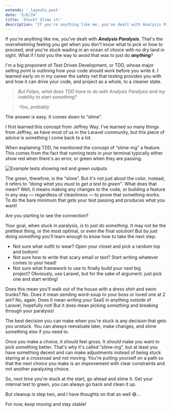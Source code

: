 ```yaml
---
extends: '_layouts.post'
date: '5/6/24'
title: 'Stuck? Slime it!'
description: "If you're anything like me, you've dealt with Analysis Paralysis. That's the overwhelming feeling you get when you don't know what to pick or how to proceed, and you're stuck wading in an ocean of choice with no dry land in sight. What if I told you the way to avoid that was to just do anything?"
---
```


If you're anything like me, you've dealt with ***Analysis Paralysis***. That's the overwhelming feeling you get when you don't know what to pick or how to proceed, and you're stuck wading in an ocean of choice with no dry land in sight. What if I told you the way to avoid that was to just do ***anything***?

I'm a big proponent of Test Driven Development, or TDD, whose major selling point is outlining how your code should work before you write it. I learned early on in my career the safety net that testing provides you with and how it can drive your code, and project as a whole, to a cleaner state.

> *But Felipe, what does TDD have to do with Analysis Paralysis and my inability to start something?*

> *-You, probably*

The answer is easy. It comes down to “slime”.

I first learned this concept from Jeffrey Way. I've learned so many things from Jeffrey, as have most of us in the Laravel community, but this piece of advice is something I come back to a lot.

When explaining TDD, he mentioned the concept of “slime-ing” a feature. This comes from the fact that running tests in your terminal typically either show red when there's an error, or green when they are passing.

![Example tests showing red and green outputs](/assets/images/blog/test-color-example.png)

The green, therefore, is the “slime”. But it's not just about the color, instead, it refers to *“doing what you must to get a test to green”*. What does that mean? Well, it means making any changes to the code, or building a feature in any way — regardless of cleanliness — to prove that something works. To do the bare minimum that gets your test passing and produces what you want!

Are you starting to see the connection?

Your goal, when stuck in paralysis, is to *just do something*. It may not be the prettiest thing, or the most optimal, or even the final solution! But by just doing *something* you'll learn enough to know how to take the next step.

* Not sure what outfit to wear? Open your closet and pick a random top and bottom!
* Not sure how to write that scary email or text? Start writing whatever comes to your head!
* Not sure what framework to use to finally build your next big project? Obviously, use Laravel, but for the sake of argument: just pick one and start writing!

Does this mean you'll walk out of the house with a dress shirt and swim trunks? No. Does it mean sending word-soup to your boss or loved one at 2 am? No, again. Does it mean writing your SaaS in anything outside of Laravel, hopefully not! But it does mean picking *something* and breaking through your paralysis!

The best decision you can make when you're stuck is any decision that gets you unstuck. You can always reevaluate later, make changes, and slime something else if you need to.

Once you make a choice, it *should* feel gross. It *should* make you want to pick something better. That's why it's called “slime-ing”, but at least you have something decent and can make adjustments instead of being stuck staring at a crossroad and not moving. You're putting yourself on a path so that the next choice you make is an improvement with clear constraints and not another paralyzing choice.

So, next time you're stuck at the start, go ahead and slime it. Get your internal test to green, you can always go back and clean it up.

But cleanup is step two, and I have thoughts on that as well 😅…

For now, *keep moving* and stay stable!
